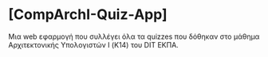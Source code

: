 # [CompArchI-Quiz-App]
Μια web εφαρμογή που συλλέγει όλα τα quizzes που δόθηκαν στο μάθημα Αρχιτεκτονικής Υπολογιστών I (Κ14) του DIT ΕΚΠΑ.
